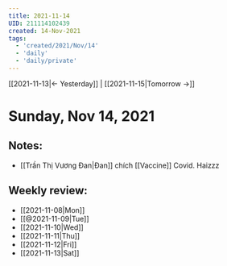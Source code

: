 ```yaml
---
title: 2021-11-14
UID: 211114102439
created: 14-Nov-2021
tags:
  - 'created/2021/Nov/14'
  - 'daily'
  - 'daily/private'
---
```

[[2021-11-13|<- Yesterday]] | [[2021-11-15|Tomorrow ->]]
# Sunday, Nov 14, 2021

## Notes:
- [[Trần Thị Vương Đan|Đan]] chích [[Vaccine]] Covid. Haizzz 

## Weekly review:
- [[2021-11-08|Mon]]
- [[@2021-11-09|Tue]]
- [[2021-11-10|Wed]]
- [[2021-11-11|Thu]]
- [[2021-11-12|Fri]]
- [[2021-11-13|Sat]]
